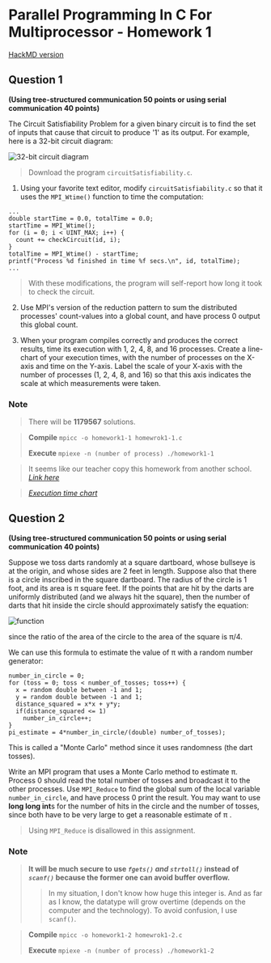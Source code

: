 Parallel Programming In C For Multiprocessor - Homework 1
===

[HackMD version](https://hackmd.io/MYU2CYCNgBgdgLQE4DMLwICwENOQZAGYjYFKYpwzaQAmAHDAGxA=?both)

## Question 1
**(Using tree-structured communication 50 points or using serial communication 40 points)**

The Circuit Satisfiability Problem for a given binary circuit is to find the set of inputs that cause that circuit to produce '1' as its output. For example, here is a 32-bit circuit diagram:

![32-bit circuit diagram](https://cs.calvin.edu/courses/cs/374/exercises/01/project/32-Bit-Circuit.png)

> Download the program ```circuitSatisfiability.c```.

1. Using your favorite text editor, modify ```circuitSatisfiability.c``` so that it uses the ```MPI_Wtime()``` function to time the computation:

```
...
double startTime = 0.0, totalTime = 0.0;
startTime = MPI_Wtime();
for (i = 0; i < UINT_MAX; i++) {
  count += checkCircuit(id, i);
}
totalTime = MPI_Wtime() - startTime;
printf("Process %d finished in time %f secs.\n", id, totalTime);
...
```

> With these modifications, the program will self-report how long it took to check the circuit.

2. Use MPI's version of the reduction pattern to sum the distributed processes' count-values into a global count, and have process 0 output this global count.

3. When your program compiles correctly and produces the correct results, time its execution with 1, 2, 4, 8, and 16 processes. Create a line-chart of your execution times, with the number of processes on the X-axis and time on the Y-axis. Label the scale of your X-axis with the number of processes (1, 2, 4, 8, and 16) so that this axis indicates the scale at which measurements were taken.

### Note

> There will be **1179567** solutions.

> **Compile**
> ```mpicc -o homework1-1 homewrok1-1.c```
>
> **Execute**
> ```mpiexe -n (number of process) ./homework1-1```

> It seems like our teacher copy this homework from another school.
> [_Link here_](https://cs.calvin.edu/courses/cs/374/exercises/01/project/)

> [_Execution time chart_](https://live.amcharts.com/czNzl/)

## Question 2
**(Using tree-structured communication 50 points or using serial communication 40 points)**

Suppose we toss darts randomly at a square dartboard, whose bullseye is at the origin, and whose sides are 2 feet in length. Suppose also that there is a circle inscribed in the square dartboard. The radius of the circle is 1 foot, and its area is π square feet. If the points that are hit by the darts are uniformly distributed (and we always hit the square), then the number of darts that hit inside the circle should approximately satisfy the equation:

![function](https://i.imgur.com/Q0dJlk4.gif)

since the ratio of the area of the circle to the area of the square is π/4.

We can use this formula to estimate the value of π with a random number generator:

```
number_in_circle = 0;
for (toss = 0; toss < number_of_tosses; toss++) {
  x = random double between -1 and 1;
  y = random double between -1 and 1;
  distance_squared = x*x + y*y;
  if(distance_squared <= 1)
    number_in_circle++;
}
pi_estimate = 4*number_in_circle/(double) number_of_tosses);
```

This is called a "Monte Carlo" method since it uses randomness (the dart tosses).

Write an MPI program that uses a Monte Carlo method to estimate π.  Process 0 should read the total number of tosses and broadcast it to the other processes. Use ```MPI_Reduce``` to find the global sum of the local variable ```number_in_circle```, and have process 0 print the result. You may want to use **long long int**s for the number of hits in the circle and the number of tosses, since both have to be very large to get a reasonable estimate of π .

> Using ```MPI_Reduce``` is disallowed in this assignment.

### Note

> **It will be much secure to use _```fgets()``` and  ```strtoll()```_ instead of _```scanf()```_ because the former one can avoid buffer overflow.**
>
> > In my situation, I don't know how huge this integer is. And as far as I know, the datatype will grow overtime (depends on the computer and the technology). To avoid confusion, I use ```scanf()```.

> **Compile**
> ```mpicc -o homework1-2 homewrok1-2.c```
>
> **Execute**
> ```mpiexe -n (number of process) ./homework1-2```
